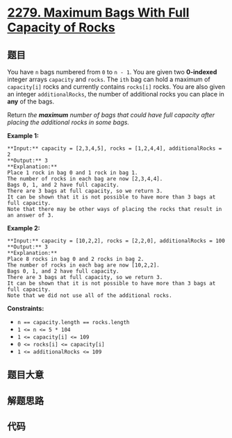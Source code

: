 # [2279. Maximum Bags With Full Capacity of Rocks](https://leetcode.com/problems/maximum-bags-with-full-capacity-of-rocks)

## 题目

You have `n` bags numbered from `0` to `n - 1`. You are given two
**0-indexed** integer arrays `capacity` and `rocks`. The `ith` bag can hold a
maximum of `capacity[i]` rocks and currently contains `rocks[i]` rocks. You
are also given an integer `additionalRocks`, the number of additional rocks
you can place in **any** of the bags.

Return _the **maximum** number of bags that could have full capacity after
placing the additional rocks in some bags._



**Example 1:**

    
    
    **Input:** capacity = [2,3,4,5], rocks = [1,2,4,4], additionalRocks = 2
    **Output:** 3
    **Explanation:**
    Place 1 rock in bag 0 and 1 rock in bag 1.
    The number of rocks in each bag are now [2,3,4,4].
    Bags 0, 1, and 2 have full capacity.
    There are 3 bags at full capacity, so we return 3.
    It can be shown that it is not possible to have more than 3 bags at full capacity.
    Note that there may be other ways of placing the rocks that result in an answer of 3.
    

**Example 2:**

    
    
    **Input:** capacity = [10,2,2], rocks = [2,2,0], additionalRocks = 100
    **Output:** 3
    **Explanation:**
    Place 8 rocks in bag 0 and 2 rocks in bag 2.
    The number of rocks in each bag are now [10,2,2].
    Bags 0, 1, and 2 have full capacity.
    There are 3 bags at full capacity, so we return 3.
    It can be shown that it is not possible to have more than 3 bags at full capacity.
    Note that we did not use all of the additional rocks.
    



**Constraints:**

  * `n == capacity.length == rocks.length`
  * `1 <= n <= 5 * 104`
  * `1 <= capacity[i] <= 109`
  * `0 <= rocks[i] <= capacity[i]`
  * `1 <= additionalRocks <= 109`


## 题目大意

## 解题思路

## 代码

```javascript

```
